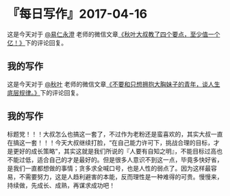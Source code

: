# 『每日写作』2017-04-16

这是今天对于  [@易仁永澄](http://weibo.com/u/1640237087)  老师的微信文章[《秋叶大叔教了四个要点，至少值一个亿！》]()下的评论回复。

## 我的写作


这是今天对于 [@秋叶](http://weibo.com/u/1280110097) 老师的微信文章[《不要和只想拥抱大胸妹子的青年，谈人生底层规律。》](http://mp.weixin.qq.com/s/iJKnIOI1m5ed1zZz6pUeew)下的评论回复。

## 我的写作

标题党！！！大叔怎么也搞这一套了，不过作为老粉还是蛮喜欢的，其实大叔一直在搞这一套！！！今天大叔继续打脸，“在自己能力许可下，挑战合理的目标，才是更好的成长策略”，其实这就是我们所说的『人要有自知之明』，不能目标过高也不能过低，适合自己的才是最好的。但是很多人意识不到这一点，毕竟多快好省，是我们一直都想做的事情；贪多求全喊口号，也是人性的弱点了。因为这样最容易，不需要努力，这是人趋利避害的本能，反而理性是一种难得的可贵。慢慢来，持续做，先成长、成熟，再谋求成功吧！
